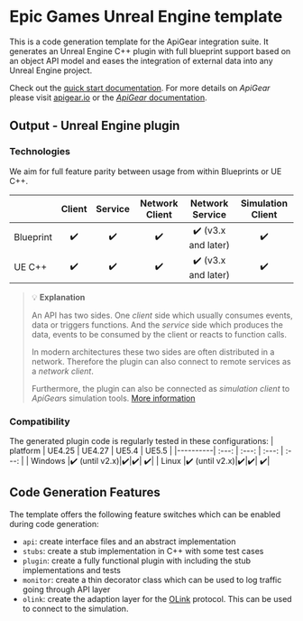 # Epic Games Unreal Engine template

This is a code generation template for the ApiGear integration suite. It generates an Unreal Engine C++ plugin with full blueprint support based on an object API model and eases the integration of external data into any Unreal Engine project.

Check out the [quick start documentation](https://apigear-io.github.io/template-unreal/quickstart).
For more details on *ApiGear* please visit [apigear.io](https://apigear.io) or the [*ApiGear* documentation](https://docs.apigear/).

## Output - Unreal Engine plugin

### Technologies

We aim for full feature parity between usage from within Blueprints or UE C++.

|   |Client|Service|Network Client|Network Service|Simulation Client|
|---| :---: | :---: | :---: | :---: | :---: |
|Blueprint|:heavy_check_mark:|:heavy_check_mark:|:heavy_check_mark:| :heavy_check_mark: (v3.x and later) |:heavy_check_mark:|
|UE C++|:heavy_check_mark:|:heavy_check_mark:|:heavy_check_mark:|:heavy_check_mark: (v3.x and later)|:heavy_check_mark:|

> :bulb: **Explanation**
>
> An API has two sides. One *client* side which usually consumes events, data or triggers functions. And the *service* side which produces the data, events to be consumed by the client or reacts to function calls.
>
> In modern architectures these two sides are often distributed in a network. Therefore the plugin can also connect to remote services as a *network client*.
>
> Furthermore, the plugin can also be connected as *simulation client* to *ApiGear*s simulation tools. [More information](https://docs.apigear.io/docs/advanced/simulation/intro)
### Compatibility

The generated plugin code is regularly tested in these configurations:
| platform | UE4.25 | UE4.27 | UE5.4 | UE5.5 |
|----------| :---: | :---: | :---: |  :---: |
| Windows  |:heavy_check_mark: (until v2.x)|:heavy_check_mark:|:heavy_check_mark:| :heavy_check_mark:|
| Linux    |:heavy_check_mark: (until v2.x)|:heavy_check_mark:|:heavy_check_mark:| :heavy_check_mark:|
## Code Generation Features

The template offers the following feature switches which can be enabled during code generation:
* `api`: create interface files and an abstract implementation
* `stubs`: create a stub implementation in C++ with some test cases
* `plugin`: create a fully functional plugin with including the stub implementations and tests
* `monitor`: create a thin decorator class which can be used to log traffic going through API layer
* `olink`: create the adaption layer for the [OLink](https://docs.apigear.io/docs/advanced/protocols/objectlink/intro) protocol. This can be used to connect to the simulation.
